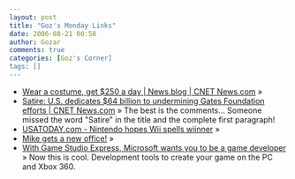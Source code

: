 ```yaml
---
layout: post
title: "Goz's Monday Links"
date: 2006-08-21 00:58
author: Gozar
comments: true
categories: [Goz's Corner]
tags: []
---
```

<ul>
<li><a href="http://news.com.com/2061-10786_3-6106402.html?part=rss&amp;tag=6106402&amp;subj=news" title="Wear a costume, get $250 a day | News.blog | CNET News.com">Wear a costume, get $250 a day | News.blog | CNET News.com</a> &raquo; </li>
<li><a href="http://news.com.com/2100-1040-6106543.html?tag=tb" title="Satire: U.S. dedicates $64 billion to undermining Gates Foundation efforts | CNET News.com">Satire: U.S. dedicates $64 billion to undermining Gates Foundation efforts | CNET News.com</a> &raquo; The best is the comments... Someone missed the word &quot;Satire&quot; in the title and the complete first paragraph!</li>
<li><a href="http://www.usatoday.com/tech/gaming/2006-08-14-nintendo-qa_x.htm" title="USATODAY.com - Nintendo hopes Wii spells wiinner">USATODAY.com - Nintendo hopes Wii spells wiinner</a> &raquo; </li>
<li><a href="http://www.geekinvasion.com/mikeprank/index.html" title="Mike gets a new office!">Mike gets a new office!</a> &raquo; </li>
<li><a href="http://arstechnica.com/news.ars/post/20060813-7490.html" title="With Game Studio Express, Microsoft wants you to be a game developer">With Game Studio Express, Microsoft wants you to be a game developer</a> &raquo; Now this is cool. Development tools to create your game on the PC and Xbox 360.</li>
</ul>

